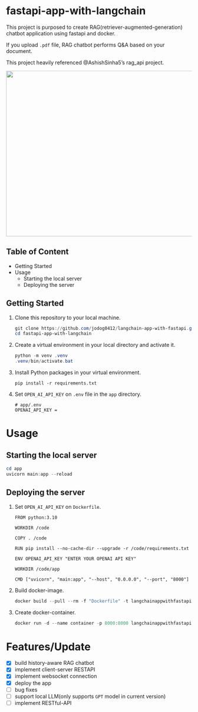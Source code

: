 # fastapi-app-with-langchain
This project is purposed to create RAG(retriever-augmented-generation) chatbot application using fastapi and docker.

If you upload `.pdf` file, RAG chatbot performs Q&A based on your document.

This project heavily referenced @AshishSinha5’s rag_api project.

<img src="https://github.com/user-attachments/assets/e502f8cb-a38f-463d-b918-3a445f3851f8" width=800 height=450>

## Table of Content
- Getting Started
- Usage
    - Starting the local server
    - Deploying the server
## Getting Started
1. Clone this repository to your local machine.
    
    ```powershell
    git clone https://github.com/jodog0412/langchain-app-with-fastapi.git
    cd fastapi-app-with-langchain
    ```
    
2. Create a virtual environment in your local directory and activate it.
    
    ```powershell
    python -m venv .venv
    .venv/bin/activate.bat
    ```
    
3. Install Python packages in your virtual environment.
    
    ```
    pip install -r requirements.txt
    ```
    
4. Set `OPEN_AI_API_KEY` on `.env` file in the `app` directory.
    
    ```
    # app/.env
    OPENAI_API_KEY =
    ```
# Usage
## Starting the local server

```powershell
cd app
uvicorn main:app --reload
```

## Deploying the server

1. Set `OPEN_AI_API_KEY` on `Dockerfile`.
    
    ```Docker
    FROM python:3.10
    
    WORKDIR /code
    
    COPY . /code
    
    RUN pip install --no-cache-dir --upgrade -r /code/requirements.txt
    
    ENV OPENAI_API_KEY "ENTER YOUR OPENAI API KEY"
    
    WORKDIR /code/app
    
    CMD ["uvicorn", "main:app", "--host", "0.0.0.0", "--port", "8000"]
    ```
    
2. Build docker-image.
    
    ```powershell
    docker build --pull --rm -f "Dockerfile" -t langchainappwithfastapi:latest "." 
    ```
    
3. Create docker-container.
    
    ```powershell
    docker run -d --name container -p 8000:8000 langchainappwithfastapi
    ```
# Features/Update
- [x]  build history-aware RAG chatbot
- [x]  implement client-server RESTAPI
- [x]  implement websocket connection
- [x]  deploy the app
- [ ]  bug fixes
- [ ]  support local LLM(only supports `GPT` model in current version)
- [ ]  implement RESTful-API
